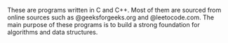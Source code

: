 These are programs written in C and C++. Most of them are sourced from online sources such as @geeksforgeeks.org and @leetocode.com. The main purpose of these programs is to build a strong foundation for algorithms and data structures. 
